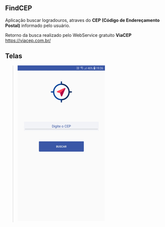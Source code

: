 ## FindCEP

Aplicação buscar logradouros, atraves do **CEP (Código de Endereçamento Postal)** informado pelo usuário.

Retorno da busca realizado pelo WebService gratuito **ViaCEP** https://viacep.com.br/

## Telas
> ![TelasApp1](https://github.com/Bxstars/FindCEP/blob/master/TelasApp/Webp.net-gifmaker.gif)

